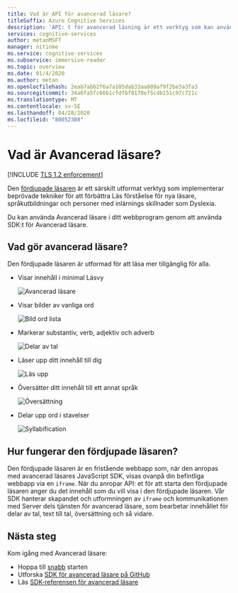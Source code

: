 ```yaml
---
title: Vad är API för avancerad läsare?
titleSuffix: Azure Cognitive Services
description: 'API: t för avancerad läsning är ett verktyg som kan användas för att hantera människor med inlärnings skillnader eller för att hjälpa nya läsare och språk kunskaper.'
services: cognitive-services
author: metanMSFT
manager: nitinme
ms.service: cognitive-services
ms.subservice: immersive-reader
ms.topic: overview
ms.date: 01/4/2020
ms.author: metan
ms.openlocfilehash: 2eab7ab62f6a7a105dab33aa889af9f2be3a3fa3
ms.sourcegitcommit: 34a6fa5fc66b1cfdfbf8178ef5cdb151c97c721c
ms.translationtype: MT
ms.contentlocale: sv-SE
ms.lasthandoff: 04/28/2020
ms.locfileid: "80052388"
---
```

# <a name="what-is-immersive-reader"></a>Vad är Avancerad läsare?

[!INCLUDE [TLS 1.2 enforcement](../../../includes/cognitive-services-tls-announcement.md)]

Den [fördjupade läsaren](https://www.onenote.com/learningtools) är ett särskilt utformat verktyg som implementerar beprövade tekniker för att förbättra Läs förståelse för nya läsare, språkutbildningar och personer med inlärnings skillnader som Dyslexia.

Du kan använda Avancerad läsare i ditt webbprogram genom att använda SDK:t för Avancerad läsare.

## <a name="what-does-immersive-reader-do"></a>Vad gör avancerad läsare?

Den fördjupade läsaren är utformad för att läsa mer tillgänglig för alla.

* Visar innehåll i minimal Läsvy

  ![Avancerad läsare](./media/immersive-reader.png)

* Visar bilder av vanliga ord

  ![Bild ord lista](./media/picture-dictionary.png)

* Markerar substantiv, verb, adjektiv och adverb

  ![Delar av tal](./media/parts-of-speech.png)

* Läser upp ditt innehåll till dig

  ![Läs upp](./media/read-aloud.png)

* Översätter ditt innehåll till ett annat språk

  ![Översättning](./media/translation.png)

* Delar upp ord i stavelser

  ![Syllabification](./media/syllabification.png)

## <a name="how-does-immersive-reader-work"></a>Hur fungerar den fördjupade läsaren?

Den fördjupade läsaren är en fristående webbapp som, när den anropas med avancerad läsares JavaScript SDK, visas ovanpå din befintliga webbapp via en `iframe`. När du anropar API: et för att starta den fördjupade läsaren anger du det innehåll som du vill visa i den fördjupade läsaren. Vår SDK hanterar skapandet och utformningen av `iframe` och kommunikationen med Server dels tjänsten för avancerad läsare, som bearbetar innehållet för delar av tal, text till tal, översättning och så vidare.

## <a name="next-steps"></a>Nästa steg

Kom igång med Avancerad läsare:

* Hoppa till [snabb](./quickstart.md) starten
* Utforska [SDK för avancerad läsare på GitHub](https://github.com/microsoft/immersive-reader-sdk)
* Läs [SDK-referensen för avancerad läsare](./reference.md)
